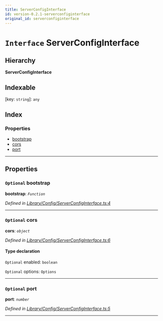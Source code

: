 ```yaml
---
title: ServerConfigInterface
id: version-0.2.1-serverconfiginterface
original_id: serverconfiginterface
---
```


# `Interface` ServerConfigInterface

## Hierarchy

**ServerConfigInterface**

## Indexable

\[key: `string`\]:&nbsp;`any`
## Index

### Properties

* [bootstrap](serverconfiginterface#bootstrap)
* [cors](serverconfiginterface#cors)
* [port](serverconfiginterface#port)

---

## Properties

<a id="bootstrap"></a>

### `Optional` bootstrap

**bootstrap**: *`Function`*

*Defined in [Library/Config/ServerConfigInterface.ts:4](https://github.com/SpoonX/stix/blob/b2429eb/src/Library/Config/ServerConfigInterface.ts#L4)*

___
<a id="cors"></a>

### `Optional` cors

**cors**: *`object`*

*Defined in [Library/Config/ServerConfigInterface.ts:6](https://github.com/SpoonX/stix/blob/b2429eb/src/Library/Config/ServerConfigInterface.ts#L6)*

#### Type declaration

`Optional`  enabled: `boolean`

`Optional`  options: `Options`

___
<a id="port"></a>

### `Optional` port

**port**: *`number`*

*Defined in [Library/Config/ServerConfigInterface.ts:5](https://github.com/SpoonX/stix/blob/b2429eb/src/Library/Config/ServerConfigInterface.ts#L5)*

___

